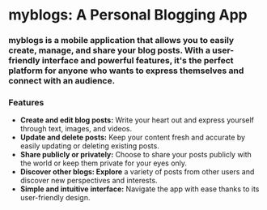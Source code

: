 # myblogs: A Personal Blogging App

### myblogs is a mobile application that allows you to easily create, manage, and share your blog posts. With a user-friendly interface and powerful features, it's the perfect platform for anyone who wants to express themselves and connect with an audience.

### Features
- **Create and edit blog posts:** Write your heart out and express yourself through text, images, and videos.
- **Update and delete posts:** Keep your content fresh and accurate by easily updating or deleting existing posts.
- **Share publicly or privately:** Choose to share your posts publicly with the world or keep them private for your eyes only.
- **Discover other blogs: Explore** a variety of posts from other users and discover new perspectives and interests.
- **Simple and intuitive interface:** Navigate the app with ease thanks to its user-friendly design.
